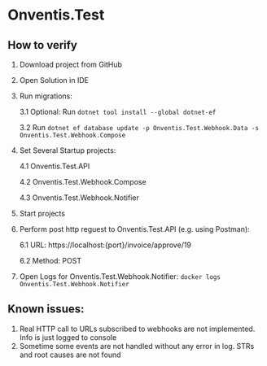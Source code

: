 # Onventis.Test


## How to verify

1. Download project from GitHub

2. Open Solution in IDE

3. Run migrations:

	3.1 Optional: Run `dotnet tool install --global dotnet-ef`

	3.2 Run `dotnet ef database update -p Onventis.Test.Webhook.Data -s Onventis.Test.Webhook.Compose`
	
4. Set Several Startup projects:

	4.1 Onventis.Test.API

	4.2 Onventis.Test.Webhook.Compose

	4.3 Onventis.Test.Webhook.Notifier
	
5. Start projects

6. Perform post http reguest to Onventis.Test.API (e.g. using Postman): 

	6.1 URL: https://localhost:{port}/invoice/approve/19

	6.2 Method: POST
	
7. Open Logs for Onventis.Test.Webhook.Notifier: `docker logs Onventis.Test.Webhook.Notifier`


## Known issues:

1. Real HTTP call to URLs subscribed to webhooks are not implemented. Info is just logged to console
2. Sometime some events are not handled without any error in log. STRs and root causes are not found
